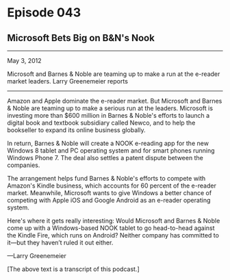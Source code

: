 # Episode 043

## Microsoft Bets Big on B&N's Nook

---

May 3, 2012

Microsoft and Barnes & Noble are teaming up to make a run at the e-reader market leaders. Larry Greenemeier reports

---

Amazon and Apple dominate the e-reader market. But Microsoft and Barnes & Noble are teaming up to make a serious run at the leaders. Microsoft is investing more than $600 million in Barnes & Noble's efforts to launch a digital book and textbook subsidiary called Newco, and to help the bookseller to expand its online business globally.

In return, Barnes & Noble will create a NOOK e-reading app for the new Windows 8 tablet and PC operating system and for smart phones running Windows Phone 7. The deal also settles a patent dispute between the companies.

The arrangement helps fund Barnes & Noble's efforts to compete with Amazon's Kindle business, which accounts for 60 percent of the e-reader market. Meanwhile, Microsoft wants to give Windows a better chance of competing with Apple iOS and Google Android as an e-reader operating system.

Here's where it gets really interesting: Would Microsoft and Barnes & Noble come up with a Windows-based NOOK tablet to go head-to-head against the Kindle Fire, which runs on Android? Neither company has committed to it—but they haven’t ruled it out either.

—Larry Greenemeier

[The above text is a transcript of this podcast.]

